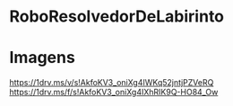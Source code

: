 # RoboResolvedorDeLabirinto

# Imagens
https://1drv.ms/v/s!AkfoKV3_oniXg4IWKq52jntjPZVeRQ
https://1drv.ms/f/s!AkfoKV3_oniXg4IXhRIK9Q-HO84_Ow
